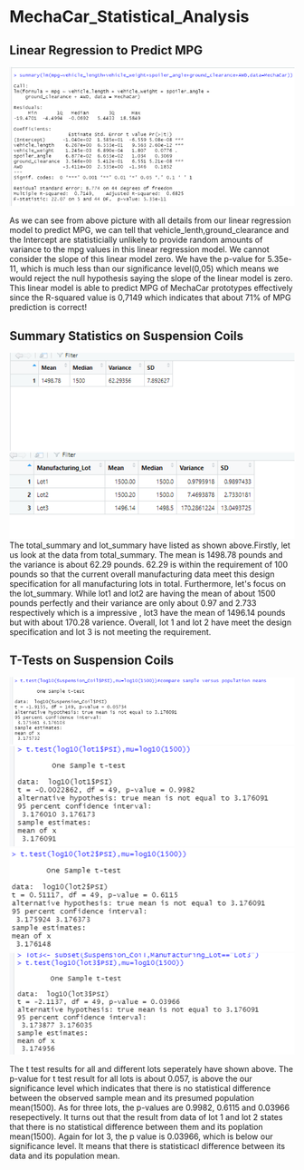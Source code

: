 # MechaCar_Statistical_Analysis


## Linear Regression to Predict MPG
![](D1.PNG)

As we can see from above picture with all details from our linear regression model to predict MPG, we can tell that vehicle_lenth,ground_clearance and the Intercept are statisticially unlikely to provide random amounts of variance to the mpg values in this linear regression model.
We cannot consider the slope of this linear model zero. We have the p-value for 5.35e-11, which is much less than our significance level(0,05) which means we would reject the null hypothesis saying the slope of the linear model is zero.
This linear model is able to predict MPG of MechaCar prototypes effectively since the R-squared value is 0,7149 which indicates that about 71% of MPG prediction is correct!

## Summary Statistics on Suspension Coils
![](Total_Sum.PNG)                              
![](Lot_Sum.PNG)                                     
The total_summary and lot_summary have listed as shown above.Firstly, let us look at the data from total_summary. The mean is 1498.78 pounds and the variance is about 62.29 pounds. 62.29 is within the requirement of 100 pounds so that the current overall manufacturing data meet this design specification for all manufacturing lots in total.
Furthermore, let's focus on the lot_summary. While lot1 and lot2 are having the mean of about 1500 pounds perfectly and their variance are only about 0.97 and 2.733 respectively which is a impressive , lot3 have the mean of 1496.14 pounds but with about 170.28 varience. Overall, lot 1 and lot 2 have meet the design specification and lot 3 is not meeting the requirement.


## T-Tests on Suspension Coils
![](t_testforall.PNG)
![](t_testforlot1.PNG)
![](t_testforlot2.PNG)
![](t_testforlot3.PNG)

The t test results for all and different lots seperately have shown above.
The p-value for t test result for all lots is about 0.057, is above the our significance level which indicates that there is no statistical difference between the observed sample mean and its presumed population mean(1500).
As for three lots, the p-values are 0.9982, 0.6115 and  0.03966 resepectively. It turns out that the result from data of lot 1 and lot 2 states that there is no statistical difference between them and its poplation mean(1500). Again for lot 3, the p value is 0.03966, which is below our significance level. It means that there is statisticacl difference between its data and its population mean.

